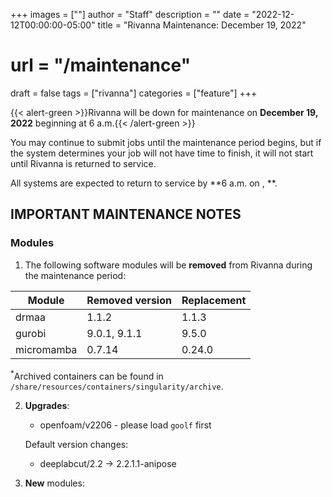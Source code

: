 +++
images = [""]
author = "Staff"
description = ""
date = "2022-12-12T00:00:00-05:00"
title = "Rivanna Maintenance: December 19, 2022"
# url = "/maintenance"
draft = false
tags = ["rivanna"]
categories = ["feature"]
+++

{{< alert-green >}}Rivanna will be down for maintenance on <strong>December 19, 2022</strong> beginning at 6 a.m.{{< /alert-green >}}

You may continue to submit jobs until the maintenance period begins, but if the system determines your job will not have time to finish, it will not start until Rivanna is returned to service.

All systems are expected to return to service by **6 a.m. on , **.

## IMPORTANT MAINTENANCE NOTES

### Modules

1. The following software modules will be **removed** from Rivanna during the maintenance period:

| Module | Removed version | Replacement |
|---|---|---|
|drmaa       |1.1.2 | 1.1.3 |
|gurobi      |9.0.1, 9.1.1 | 9.5.0 |
|micromamba  |0.7.14| 0.24.0 |

<sup>*</sup>Archived containers can be found in `/share/resources/containers/singularity/archive`.

2. **Upgrades**:
   - openfoam/v2206 - please load `goolf` first


   Default version changes:
   - deeplabcut/2.2 &rarr; 2.2.1.1-anipose

3. **New** modules:
